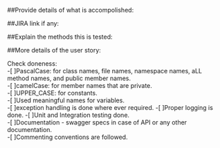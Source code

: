 ##Provide details of what is accompolished:


##JIRA link if any:


##Explain the methods this is tested:


##More details of the user story:


Check doneness:                   
-[ ]PascalCase: for class names, file names, namespace names, aLL method names, and public member names.  
-[ ]camelCase: for member names that are private.   
-[ ]UPPER_CASE: for constants.  
-[ ]Used meaningful names for variables.  
-[ ]exception handling is done where ever required. 
-[ ]Proper logging is done. 
-[ ]Unit and Integration testing done.  
-[ ]Documentation - swagger specs in case of API or any other documentation.  
-[ ]Commenting conventions are followed.  
